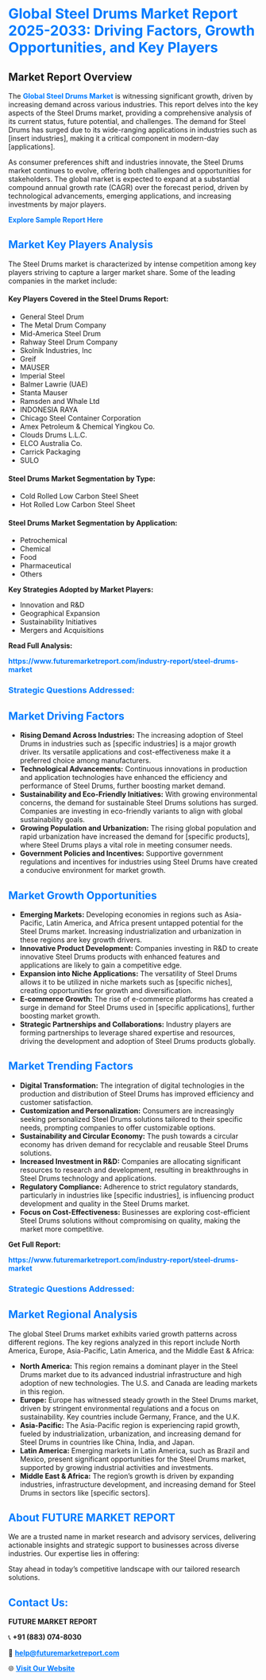 <h1 style="color: #007BFF;">Global Steel Drums Market Report 2025-2033: Driving Factors, Growth Opportunities, and Key Players</h1>

<section id="overview">
<h2>Market Report Overview</h2>
<p>The <a href="https://www.futuremarketreport.com/industry-report/steel-drums-market" style="color: #007BFF; text-decoration: none;"><strong>Global Steel Drums Market</strong></a> is witnessing significant growth, driven by increasing demand across various industries. This report delves into the key aspects of the Steel Drums market, providing a comprehensive analysis of its current status, future potential, and challenges. The demand for Steel Drums has surged due to its wide-ranging applications in industries such as [insert industries], making it a critical component in modern-day [applications].</p>
<p>As consumer preferences shift and industries innovate, the Steel Drums market continues to evolve, offering both challenges and opportunities for stakeholders. The global market is expected to expand at a substantial compound annual growth rate (CAGR) over the forecast period, driven by technological advancements, emerging applications, and increasing investments by major players.</p>
</section>

<section id="overview">
<p><a href="https://www.futuremarketreport.com/request-sample/reportId=109589" style="color: #007BFF; text-decoration: none;"><strong>Explore Sample Report Here</strong></a></p>
</section>

<section id="key-players">
<h2 style="color: #007BFF;">Market Key Players Analysis</h2>
<p>The Steel Drums market is characterized by intense competition among key players striving to capture a larger market share. Some of the leading companies in the market include:</p>
<h4>Key Players Covered in the Steel Drums Report:</h4>
<ul><li>General Steel Drum</li><li>The Metal Drum Company</li><li>Mid-America Steel Drum</li><li>Rahway Steel Drum Company</li><li>Skolnik Industries, Inc</li><li>Greif</li><li>MAUSER</li><li>Imperial Steel</li><li>Balmer Lawrie (UAE)</li><li>Stanta Mauser</li><li>Ramsden and Whale Ltd</li><li>INDONESIA RAYA</li><li>Chicago Steel Container Corporation</li><li>Amex Petroleum &amp; Chemical Yingkou Co.</li><li>Clouds Drums L.L.C.</li><li>ELCO Australia Co.</li><li>Carrick Packaging</li><li>SULO</li></ul>
<h4>Steel Drums Market Segmentation by Type:</h4>
<ul><li>Cold Rolled Low Carbon Steel Sheet</li><li>Hot Rolled Low Carbon Steel Sheet</li></ul>

<h4>Steel Drums Market Segmentation by Application:</h4>
<ul><li>Petrochemical</li><li>Chemical</li><li>Food</li><li>Pharmaceutical</li><li>Others</li></ul>
<p><strong>Key Strategies Adopted by Market Players:</strong></p>
<ul>
<li>Innovation and R&D</li>
<li>Geographical Expansion</li>
<li>Sustainability Initiatives</li>
<li>Mergers and Acquisitions</li>
</ul>
</section>

<section>
<p><strong>Read Full Analysis: </strong></p><a href="https://www.futuremarketreport.com/industry-report/steel-drums-market" style="color: #007BFF; text-decoration: none;"><strong>https://www.futuremarketreport.com/industry-report/steel-drums-market</strong></a>
<h3 style="color: #007BFF;">Strategic Questions Addressed:</h3>
</section>

<section id="driving-factors">
<h2 style="color: #007BFF;">Market Driving Factors</h2>
<ul>
<li><strong>Rising Demand Across Industries:</strong> The increasing adoption of Steel Drums in industries such as [specific industries] is a major growth driver. Its versatile applications and cost-effectiveness make it a preferred choice among manufacturers.</li>
<li><strong>Technological Advancements:</strong> Continuous innovations in production and application technologies have enhanced the efficiency and performance of Steel Drums, further boosting market demand.</li>
<li><strong>Sustainability and Eco-Friendly Initiatives:</strong> With growing environmental concerns, the demand for sustainable Steel Drums solutions has surged. Companies are investing in eco-friendly variants to align with global sustainability goals.</li>
<li><strong>Growing Population and Urbanization:</strong> The rising global population and rapid urbanization have increased the demand for [specific products], where Steel Drums plays a vital role in meeting consumer needs.</li>
<li><strong>Government Policies and Incentives:</strong> Supportive government regulations and incentives for industries using Steel Drums have created a conducive environment for market growth.</li>
</ul>
</section>

<section id="growth-opportunities">
<h2 style="color: #007BFF;">Market Growth Opportunities</h2>
<ul>
<li><strong>Emerging Markets:</strong> Developing economies in regions such as Asia-Pacific, Latin America, and Africa present untapped potential for the Steel Drums market. Increasing industrialization and urbanization in these regions are key growth drivers.</li>
<li><strong>Innovative Product Development:</strong> Companies investing in R&D to create innovative Steel Drums products with enhanced features and applications are likely to gain a competitive edge.</li>
<li><strong>Expansion into Niche Applications:</strong> The versatility of Steel Drums allows it to be utilized in niche markets such as [specific niches], creating opportunities for growth and diversification.</li>
<li><strong>E-commerce Growth:</strong> The rise of e-commerce platforms has created a surge in demand for Steel Drums used in [specific applications], further boosting market growth.</li>
<li><strong>Strategic Partnerships and Collaborations:</strong> Industry players are forming partnerships to leverage shared expertise and resources, driving the development and adoption of Steel Drums products globally.</li>
</ul>
</section>

<section id="trending-factors">
<h2 style="color: #007BFF;">Market Trending Factors</h2>
<ul>
<li><strong>Digital Transformation:</strong> The integration of digital technologies in the production and distribution of Steel Drums has improved efficiency and customer satisfaction.</li>
<li><strong>Customization and Personalization:</strong> Consumers are increasingly seeking personalized Steel Drums solutions tailored to their specific needs, prompting companies to offer customizable options.</li>
<li><strong>Sustainability and Circular Economy:</strong> The push towards a circular economy has driven demand for recyclable and reusable Steel Drums solutions.</li>
<li><strong>Increased Investment in R&D:</strong> Companies are allocating significant resources to research and development, resulting in breakthroughs in Steel Drums technology and applications.</li>
<li><strong>Regulatory Compliance:</strong> Adherence to strict regulatory standards, particularly in industries like [specific industries], is influencing product development and quality in the Steel Drums market.</li>
<li><strong>Focus on Cost-Effectiveness:</strong> Businesses are exploring cost-efficient Steel Drums solutions without compromising on quality, making the market more competitive.</li>
</ul>
</section>

<section>
<p><strong>Get Full Report: </strong></p><a href="https://www.futuremarketreport.com/industry-report/steel-drums-market" style="color: #007BFF; text-decoration: none;"><strong>https://www.futuremarketreport.com/industry-report/steel-drums-market</strong></a>
<h3 style="color: #007BFF;">Strategic Questions Addressed:</h3>
</section>


<section id="regional-analysis">
<h2 style="color: #007BFF;">Market Regional Analysis</h2>
<p>The global Steel Drums market exhibits varied growth patterns across different regions. The key regions analyzed in this report include North America, Europe, Asia-Pacific, Latin America, and the Middle East & Africa:</p>
<ul>
<li><strong>North America:</strong> This region remains a dominant player in the Steel Drums market due to its advanced industrial infrastructure and high adoption of new technologies. The U.S. and Canada are leading markets in this region.</li>
<li><strong>Europe:</strong> Europe has witnessed steady growth in the Steel Drums market, driven by stringent environmental regulations and a focus on sustainability. Key countries include Germany, France, and the U.K.</li>
<li><strong>Asia-Pacific:</strong> The Asia-Pacific region is experiencing rapid growth, fueled by industrialization, urbanization, and increasing demand for Steel Drums in countries like China, India, and Japan.</li>
<li><strong>Latin America:</strong> Emerging markets in Latin America, such as Brazil and Mexico, present significant opportunities for the Steel Drums market, supported by growing industrial activities and investments.</li>
<li><strong>Middle East & Africa:</strong> The region’s growth is driven by expanding industries, infrastructure development, and increasing demand for Steel Drums in sectors like [specific sectors].</li>
</ul>
</section>

<footer>
<h2 style="color: #007BFF;">About FUTURE MARKET REPORT</h2>
<p>We are a trusted name in market research and advisory services, delivering actionable insights and strategic support to businesses across diverse industries. Our expertise lies in offering:</p>

<p>Stay ahead in today’s competitive landscape with our tailored research solutions.</p>

<h2 style="color: #007BFF;">Contact Us:</h2>
<p><strong>FUTURE MARKET REPORT</strong></p>
<p>📞 <strong>+91 (883) 074-8030</strong></p>
<p>📧 <strong><a href="mailto:help@futuremarketreport.com" style="color: #007BFF;">help@futuremarketreport.com</a></strong></p>
<p>🌐 <strong><a href="https://www.futuremarketreport.com/" style="color: #007BFF;">Visit Our Website</a></strong></p>
</footer>